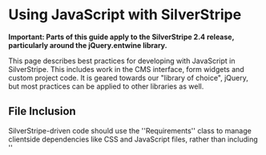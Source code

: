 # Using JavaScript with SilverStripe

**Important: Parts of this guide apply to the SilverStripe 2.4 release, particularly around the jQuery.entwine library.**

This page describes best practices for developing with JavaScript in SilverStripe. This includes work in the CMS interface, form widgets and custom project code. It is geared towards our "library of choice", jQuery, but most practices can be applied to other libraries as well.

## File Inclusion

SilverStripe-driven code should use the ''Requirements'' class to manage clientside dependencies like CSS and JavaScript files, rather than including ''<script>'' and ''<link>'' tags in your templates. This has the advantage that a registry of requirements can be built up from different places outside of the main controller, for example included ''FormField'' instances.

See [:Requirements](/Requirements) documentation.

## jQuery, jQuery UI and jQuery.entwine: Our libraries of choice

We predominantly use [jQuery](http://jquery.com) as our abstraction library for DOM related programming, within the SilverStripe CMS and certain framework aspects. 

For richer interactions such as drag'n'drop, and more complicated interface elements like tabs or accordions, SilverStripe CMS uses [jQuery UI](http://ui.jquery.com) on top of jQuery.

For any custom code developed with jQuery, you have four choices to structure it: Custom jQuery Code, a jQuery Plugin, a jQuery UI Widget, or a ''jQuery.entwine'' behaviour. We'll detail below where each solution is appropriate.

**Important**: Historically we have been using [PrototypeJS](http://prototypejs.com), which is now discouraged (see [legacy documentation](/javascript/prototypejs)). SilverStripe as a framework doesn't impose a choice of library. It tries to generate meaningful markup which you can alter with other JavaScript libraries as well. Only the CMS itself and certain form widgets require jQuery to function correctly. You can also use jQuery in parallel with other libraries, see [here](http://docs.jquery.com/Using_jQuery_with_Other_Libraries).

### Custom jQuery Code
jQuery allows you to write complex behaviour in a couple of lines of JavaScript. Smaller features which aren't likely to be reused can be custom code without further encapsulation. For example, a button rollover effect doesn't require a full plugin. See "[How jQuery Works](http://docs.jquery.com/How_jQuery_Works)" for a good introduction.

### jQuery Plugins
A jQuery Plugin is essentially a method call which can act on a collection of DOM elements. It is contained within the ''jQuery.fn'' namespace, and attaches itself automatically to all jQuery collections. The basics for are outlined in the official [jQuery Plugin Authoring](http://docs.jquery.com/Plugins/Authoring) documentation.

There a certain [documented patterns](http://www.learningjquery.com/2007/10/a-plugin-development-pattern) for plugin development, most importantly:

*  Claim only a single name in the jQuery namespace
*  Accept an options argument to control plugin behavior
*  Provide public access to default plugin settings
*  Provide public access to secondary functions (as applicable)
*  Keep private functions private
*  Support the [Metadata Plugin](http://docs.jquery.com/Plugins/Metadata/metadata)

Example: A plugin to highlight a collection of elements with a configurable foreground and background colour (abbreviated example from [learningjquery.com](http://www.learningjquery.com/2007/10/a-plugin-development-pattern)).
~~~ {javascript}
// create closure
(function($) {
  // plugin definition
  $.fn.hilight = function(options) {
    // build main options before element iteration
    var opts = $.extend({}, $.fn.hilight.defaults, options);
    // iterate and reformat each matched element
    return this.each(function() {
      $this = $(this);
      // build element specific options
      var o = $.meta ? $.extend({}, opts, $this.data()) : opts;
      // update element styles
      $this.css({
        backgroundColor: o.background,
        color: o.foreground
      });
    });
  };
  // plugin defaults
  $.fn.hilight.defaults = {
    foreground: "red",
    background: "yellow"
  };
// end of closure
})(jQuery);
~~~

Usage: 
~~~ {javascript}
(function($) {
  // Highlight all buttons with default colours
  jQuery(':button').highlight();

  // Highlight all buttons with green background
  jQuery(':button').highlight({background: "green"});
  
  // Set all further highlight() calls to have a green background
  $.fn.hilight.defaults.background = "green";
})(jQuery);
~~~

### jQuery UI Widgets
UI Widgets are jQuery Plugins with a bit more structure, targeted towards interactive elements. They require jQuery and the core libraries in jQuery UI, so are generally more heavyweight if jQuery UI isn't already used elsewhere.

Main advantages over simpler jQuery plugins are:
*  Exposing public methods on DOM elements (incl. pseudo-private methods)
*  Exposing configuration and getters/setters on DOM elements
*  Constructor/Destructor hooks
*  Focus management and mouse interaction

See the [official developer guide](http://jqueryui.com/docs/Developer_Guide) and other [tutorials](http://bililite.com/blog/understanding-jquery-ui-widgets-a-tutorial/) to get started.

Example: Highlighter
~~~ {javascript}
(function($) {
  $.widget("ui.myHighlight", {
    getBlink: function () { 
      return this._getData('blink'); 
    },
    setBlink: function (blink) {
      this._setData('blink', blink);
      if(blink) this.element.wrapInner('<blink></blink>');
      else this.element.html(this.element.children().html());
    },
    _init: function() { 
      // grab the default value and use it
      this.element.css('background',this.options.background); 
      this.element.css('color',this.options.foreground); 
      this.setBlink(this.options.blink);
    } 
  });
  // For demonstration purposes, this is also possible with jQuery.css()
  $.ui.myHighlight.getter = "getBlink";
  $.ui.myHighlight.defaults = {
    foreground: "red",
    background: "yellow",
    blink: false
  };
})(jQuery);
~~~

Usage:
~~~ {javascript}
(function($) {
  // call with default options
  $(':button').myHighlight();

  // call with custom options
  $(':button').myHighlight({background: "green"});

  // set defaults for all future instances
  $.ui.myHighlight.defaults.background = "green";

  // Adjust property after initialization
  $(':button').myHighlight('setBlink', true);

  // Get property
  $(':button').myHighlight('getBlink');
})(jQuery);
~~~

### entwine: Defining Behaviour and Public APIs

jQuery.entwine is a third-party plugin, from its documentation:
"A basic desire for jQuery programming is some sort of OO or other organisational method for code. For your consideration, we provide a library for entwineUI style programming. In entwineUI you attach behavioral code to DOM objects. entwine extends this concept beyond what is provided by other libraries to provide a very easy to use system with class like, ploymorphic, namespaced properties."

Use jQuery.entwine when your code is likely to be customized by others, for example for most work in the CMS interface. It is also suited for more complex applications beyond a single-purpose plugin.

Example: Highlighter
~~~ {javascript}
(function($) {
  $(':button').entwine({
    Foreground: 'red',
    Background: 'yellow',
    highlight: function() {
      this.css('background', this.getBackground());
      this.css('color', this.getForeground());
    }
  });
})(jQuery);
~~~

Usage:
~~~ {javascript}
(function($) {
  // call with default options
  $(':button').entwine().highlight();
  
  // set options for existing and new instances
  $(':button').entwine().setBackground('green');
  
  // get property
  $(':button').entwine().getBackground();
})(jQuery);
~~~

This is a deliberately simple example, the strength of jQuery.entwine over simple jQuery plugins lies in its public properties, namespacing, as well as its inheritance based on CSS selectors. Please see the [project documentation](http://github.com/hafriedlander/jquery.entwine/tree/master) for more complete examples.

## Architecture and Best Practices

### Keep things simple

Resist the temptation to build "cathedrals" of complex interrelated components.  In general, you can get a lot done in jQuery with a few lines of code.  Your jQuery code will normally end up as a series of event handlers applied with ''jQuery.live()'' or jQuery.entwine, rather than a complex object graph.

### Don't claim global properties
Global properties are evil. They are accesible by other scripts, might be overwritten or mis-used. A popular case is the ''$'' shortcut in different libraries: in PrototypeJS it stands for ''document.getElementByID()'', in jQuery for ''jQuery()''. 

~~~ {javascript}
// you can't rely on '$' being defined outside of the closure
(function($) {
  var myPrivateVar; // only available inside the closure
  // inside here you can use the 'jQuery' object as '$'
})(jQuery);
~~~

You can run ''[jQuery.noConflict()](http://docs.jquery.com/Core/jQuery.noConflict)'' to avoid namespace clashes. NoConflict mode is enabled by default in the SilverStripe CMS javascript.

### Initialize at document.ready
You have to ensure that DOM elements you want to act on are loaded before using them. jQuery provides a wrapper around the ''window.onload'' and ''document.ready'' events.

~~~ {javascript}
// DOM elements might not be available here
$(document).ready(function() {
  // The DOM is fully loaded here
});
~~~

See [jQuery FAQ: Launching Code on Document Ready](http://docs.jquery.com/How_jQuery_Works#Launching_Code_on_Document_Ready).

### Bind events "live"
jQuery supports automatically reapplying event handlers when new DOM elements get inserted, mostly through Ajax calls. This "live binding" saves you from reapplying this step manually.

Caution: Only applies to certain events, see the [jQuery.live() documentation](http://docs.jquery.com/Events/live).

Example: Add a 'loading' classname to all pressed buttons
~~~ {javascript}
// manual binding, only applies to existing elements
$('input[[type=submit]]').bind('click', function() {
  $(this).addClass('loading');
});

// live binding, applies to any inserted elements as well
$('input[[type=submit]]').live(function() {
  $(this).addClass('loading');
});
~~~

See [jQuery FAQ: Why do my events stop working after an AJAX request](http://docs.jquery.com/Frequently_Asked_Questions#Why_do_my_events_stop_working_after_an_AJAX_request.3F).

### Assume Element Collections
jQuery is based around collections of DOM elements, the library functions typically handle multiple elements (where it makes sense). Encapsulate your code by nesting your jQuery commands inside a ''jQuery().each()'' call.

Example: ComplexTableField implements a paginated table with a pop-up for displaying 
~~~ {javascript}
$('div.ComplexTableField').each(function() {
  // This is the over code for the tr elements inside a ComplexTableField.
  $(this).find('tr').hover(
    // ...
  );
});
~~~

### Use plain HTML and jQuery.data() to store data
The DOM can make javascript configuration and state-keeping a lot easier, without having to resort to javascript properties and complex object graphs.

Example: Simple form change tracking to prevent submission of unchanged data

Through CSS properties
~~~ {javascript}
$('form :input').bind('change', function(e) {
  $(this.form).addClass('isChanged');
});
$('form').bind('submit', function(e) {
  if($(this).hasClass('isChanged')) return false;
});
~~~

Through jQuery.data()
~~~ {javascript}
$('form :input').bind('change', function(e) {
  $(this.form).data('isChanged', true);
});
$('form').bind('submit', function(e) {
  alert($(this).data('isChanged'));
  if($(this).data('isChanged')) return false;
});
~~~

See [interactive example on jsbin.com](http://jsbin.com/opuva)

You can also use the [jQuery.metadata Plugin](http://docs.jquery.com/Plugins/Metadata/metadata) to serialize data into properties of DOM elements. This is useful if you want to encode element-specific data in markup, for example when rendering a form element through the SilverStripe templating engine.

Example: Restricted numeric value field
~~~ {html}
<input type="text" class="restricted-text {min:4,max:10}" />
~~~

~~~ {javascript}
$('.restricted-text').bind('change', function(e) {
  if(
    e.target.value < $(this).metadata().min
    || e.target.value > $(this).metadata().max
  ) {
    alert('Invalid value');
    return false;
  }
});
~~~

See [interactive example on jsbin.com](http://jsbin.com/axafa)

### Return HTML/JSON and HTTPResponse class for AJAX responses
Ajax responses will sometimes need to update existing DOM elements, for example refresh a set of search results. Returning plain HTML is generally a good default behaviour, as it allows you to keep template rendering in one place (in SilverStripe PHP code), and is easy to deal with in JavaScript. 

If you need to process or inspect returned data, consider extracting it from the loaded HTML instead (through id/class attributes, or the jQuery.metadata plugin). For returning status messages, please use the HTTP status-codes.

Only return evaluated JavaScript snippets if unavoidable. Most of the time you can just pass data around, and let the clientside react to changes appropriately without telling it directly through JavaScript in AJAX responses. Don't use the [:Form](http://api.silverstripe.org/trunk/forms/core/Form.html) SilverStripe class, which is built solely around this inflexible concept.

Example: Autocomplete input field loading page matches through AJAX

Template:
~~~ {html}
<ul>
<% control Results %>
  <li id="Result-$ID">$Title</li>
<% end_control %>
</ul>
~~~

PHP:
~~~ {php}
class MyController {
  function autocomplete($request) {
    $SQL_title = Convert::raw2sql($request->getVar('title'));
    $results = DataObject::get("Page", "Title = '$SQL_title'");
    if(!$results) return new HTTPResponse("Not found", 404);
    
    // Use HTTPResponse to pass custom status messages
    $this->response->setStatusCode(200, "Found " . $results->Count() . " elements");
    
    // render all results with a custom template
    $vd = new ViewableData();
    return $vd->customise(array(
      "Results" => $results
    ))->renderWith('AutoComplete');
  }
}
~~~

HTML
~~~ {html}
<form action"#">
  <div class="autocomplete {url:'MyController/autocomplete'}">
    <input type="text" name="title" />
    <div class="results" style="display: none;">
  </div>
  <input type="submit" value="action_autocomplete" />
</form>
~~~

JavaScript:
~~~ {javascript}
$('.autocomplete input').live('change', function() {
  var resultsEl = $(this).siblings('.results');
  resultsEl.load(
    // get form action, using the jQuery.metadata plugin
    $(this).parent().metadata().url,
    // submit all form values
    $(this.form).serialize(),
    // callback after data is loaded
    function(data, status) {
      resultsEl.show();
      // get all record IDs from the new HTML
      var ids = jQuery('.results').find('li').map(function() { 
        return $(this).attr('id').replace(/Record\-/,''); 
      });
    }
  );
});
~~~

Although they are the minority of cases, there are times when a simple HTML fragment isn't enough.  For example, if you have server side code that needs to trigger the update of a couple of elements in the CMS left-hand tree, it would be inefficient to send back the HTML of entire tree. SilverStripe can serialize to and from JSON (see the [Convert class](/Convert)), and jQuery deals very well with it through [jQuery.getJSON()](http://docs.jquery.com/Ajax/jQuery.getJSON#urldatacallback), as long as the HTTP content-type is properly set.

### Use events and observation to link components together

The philosophy behind this javascript guide is **component driven development**: your javascript should be structured as a set of components that communicate. Event handlers are a great way of getting components to community, as long as two-way communication isn't required.  Set up a number of custom event names that your component will trigger.  List them in the component documentation comment.

jQuery can bind to DOM events and trigger them through custom code (see [documentation](documentation)). It can also [trigger custom events](http://docs.jquery.com/Events/trigger), and supports [namespaced events](http://docs.jquery.com/Namespaced_Events).

Example: Trigger custom 'validationfailed' event on form submission for each empty element
~~~ {javascript}
$('form').bind('submit', function(e) {
  // $(this) refers to form
  $(this).find(':input').each(function() {
    // $(this) in here refers to input field
    if(!$(this).val()) $(this).trigger('validationfailed');
  });
  return false;
});

// listen to custom event on each <input> field
$('form :input').bind('validationfailed',function(e) {
  // $(this) refers to input field
  alert($(this).attr('name'));
});
~~~

See [interactive example on jsbin.com](http://jsbin.com/ipeca).

Don't use event handlers in the following situations:
*  If two-way communication is required, for example, calling an method in another component, which returns data that you then use.  Event handlers can't have return values.
*  If specific execution order is required.  Event handlers are executed in parallel, which makes it difficult to know the exact order in which code in different threads will execute.  If the execution order is likely to cause problems, it is better to use a code structure that is executed sequentially. An example might be two events modifying the same piece of the DOM.

### Use callbacks to allow customizations

Callbacks are similar to events in that other components can ask your component to execute a piece of code.  The advantage is that they lack the two problems listed in bullets just above. The disadvantage of callbacks is that you need to define an custom API for configuring the callbacks; whereas, event observation is a jQuery provided API that leaves components very loosely coupled.

### Use jQuery.entwine to define APIs as necessary

By default, most of your JavaScript methods will be hidden in closures like a jQuery plugin, and are not accessible from the outside. As a best practice, each jQuery plugin should only expose one method to initialize and configure it. If you need more public methods, consider using either a jQuery UI Widget, or define your behaviour as jQuery.entwine rules (see above).

### Write Documentation

Documentation in JavaScript usually resembles the JavaDoc standard, although there is no agreed standard. Due to the flexibility of the language it can be hard to generate automated documentation, particularly with the predominant usage of closure constructs in jQuery and jQuery.entwine.

To generate documentation for SilverStripe code, use [JSDoc toolkit](http://code.google.com/p/jsdoc-toolkit/) (see [reference of supported tags](http://code.google.com/p/jsdoc-toolkit/wiki/TagReference)). For more class-oriented JavaScript, take a look at the [jsdoc cookbook](http://code.google.com/p/jsdoc-toolkit/wiki/CookBook). The ''@lends'' and ''@borrows'' properties are particularly useful for documenting jQuery-style code.

JSDoc-toolkit is a commandline utility, see [usage](http://code.google.com/p/jsdoc-toolkit/wiki/CommandlineOptions).

Example: jQuery.entwine

~~~ {javascript}
/**
 * Available Custom Events:
 * <ul>
 * <li>ajaxsubmit</li>
 * <li>validate</li>
 * <li>loadnewpage</li>
 * </ul>
 * 
 * @class Main LeftAndMain interface with some control panel and an edit form.
 * @name ss.LeftAndMain
 */
$('.LeftAndMain').entwine('ss', function($){
  return/** @lends ss.LeftAndMain */ {
    /**
     * Reference to some property
     * @type Number
     */
    MyProperty: 123,
      
    /**
     * Renders the provided data into an unordered list.
     * 
     * @param {Object} data
     * @param {String} status
     * @return {String} HTML unordered list
     */
    publicMethod: function(data, status) {
      return '<ul>'
        + /...
        + '</ul>';
    },
    
    /**
     * Won't show in documentation, but still worth documenting.
     * 
     * @return {String} Something else.
     */
    _privateMethod: function() {
      // ...
    }
  };
]]);
~~~

### Unit Testing
It is important to verify that your code actually does what it says, and the best way to ensure this are **automated tests**. For jQuery, we use two different tools with different uses: **unit testing** with [QUnit](http://docs.jquery.com/QUnit) (also used by the jQuery team for the core libraries), and **behaviour driven testing** with [JSpec](http://visionmedia.github.com/jspec/). There are overlaps between the two solutions, if in doubt start with JSpec, as it provides a much more powerful testing framework.

Example: QUnit test (from [jquery.com](http://docs.jquery.com/QUnit#Using_QUnit)):
~~~ {javascript}
test("a basic test example", function() {
  ok( true, "this test is fine" );
  var value = "hello";
  equals( "hello", value, "We expect value to be hello" );
});
~~~

Example: JSpec Shopping cart test (from [visionmedia.github.com](http://visionmedia.github.com/jspec/))
~~~
describe 'ShoppingCart'
  before_each 
    cart = new ShoppingCart
  end
  describe 'addProduct'
    it 'should add a product'
      cart.addProduct('cookie') 
      cart.addProduct('icecream') 
      cart.should.have 2, 'products'   
    end
  end
end 
~~~

### Break the rules!

The guidelines are not intended to be hard and fast rules; they cover the most common cases but not everything. Don't be afraid to experiment with using other approaches.

# Links
*  [Unobtrusive Javascript](http://www.onlinetools.org/articles/unobtrusivejavascript/chapter1.html)
*  [Quirksmode: In-depth Javascript Resources](http://www.quirksmode.org/resources.html)
*  [behaviour.js documentation](http://open.silverstripe.org/browser/modules/sapphire/branches/2.4/thirdparty/behaviour/README.md)
